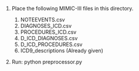 1. Place the following MIMIC-III files in this directory.

    1. NOTEEVENTS.csv
    2. DIAGNOSES_ICD.csv
    3. PROCEDURES_ICD.csv
    4. D_ICD_DIAGNOSES.csv
    5. D_ICD_PROCEDURES.csv
    6. ICD9_descriptions (Already given)

2. Run: python preprocessor.py
